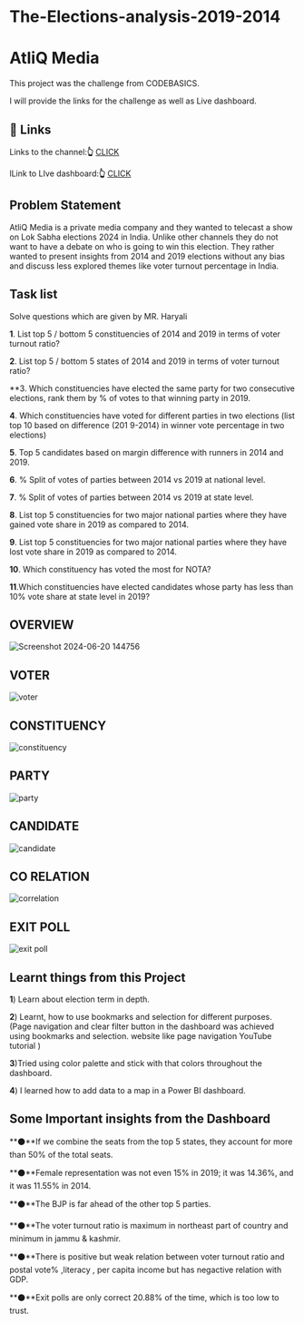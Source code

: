 # The-Elections-analysis-2019-2014


# AtliQ Media

This project was the challenge from CODEBASICS.

I will provide the links for the challenge as well as Live dashboard.



## 🔗 Links


Links to the channel:**👆** [CLICK](https://codebasics.io/challenge/codebasics-resume-project-challenge)

lLink to LIve dashboard:**👆** [CLICK](https://www.novypro.com/create_project/lok-sabha-election-analysis-2014--2019)


## Problem Statement

AtliQ Media is a private media company and they wanted to telecast a show on Lok Sabha elections 2024 in India.
Unlike other channels they do not want to have a debate on who is going to win this election.
They rather wanted to present insights from 2014 and 2019 elections without any bias and discuss less explored themes like voter turnout percentage in India. 

## Task list


Solve questions which are given by MR. Haryali 

**1**. List top 5 / bottom 5 constituencies of 2014 and 2019 in terms of voter turnout ratio?

**2**.	List top 5 / bottom 5 states of 2014 and 2019 in terms of voter turnout ratio?

**3.	Which constituencies have elected the same party for two consecutive elections, rank them by % of votes to that winning party in 2019.

**4**.	Which constituencies have voted for different parties in two elections (list top 10 based on difference (201 9-2014) in winner vote percentage in two elections)

**5**.	Top 5 candidates based on margin difference with runners in 2014 and 2019.

**6**.	% Split of votes of parties between 2014 vs 2019 at national level.

**7**.	% Split of votes of parties between 2014 vs 2019 at state level.

**8**.	List top 5 constituencies for two major national parties where they have gained vote share in 2019 as compared to 2014.

**9**.	List top 5 constituencies for two major national parties where they have lost vote share in 2019 as compared to 2014.

**10**.	Which constituency has voted the most for NOTA?

**11**.Which constituencies have elected candidates whose party has less than 10% vote share at state level in 2019?



## OVERVIEW   

![Screenshot 2024-06-20 144756](https://github.com/SANAKHAN2211/The-Elections-analysis-2019-2014/assets/153427538/d0a9b2b2-aa25-46f0-9253-9fa1fa69287a)




## VOTER
![voter](https://github.com/SANAKHAN2211/The-Elections-analysis-2019-2014/assets/153427538/d8388de6-1e86-4796-9c1f-98779230f9e7)





## CONSTITUENCY
![constituency](https://github.com/SANAKHAN2211/The-Elections-analysis-2019-2014/assets/153427538/bf06e155-a31d-438d-a16a-a0272b462759)




## PARTY
![party](https://github.com/SANAKHAN2211/The-Elections-analysis-2019-2014/assets/153427538/a6613205-18fa-4b8f-9e43-af1399ab7198)



## CANDIDATE
![candidate](https://github.com/SANAKHAN2211/The-Elections-analysis-2019-2014/assets/153427538/eac036b2-aff1-41ae-a589-4ce01d8b5482)




## CO RELATION
![correlation](https://github.com/SANAKHAN2211/The-Elections-analysis-2019-2014/assets/153427538/dd4b3126-f52d-4ada-b887-add8c1fece90)





## EXIT POLL



![exit poll](https://github.com/SANAKHAN2211/The-Elections-analysis-2019-2014/assets/153427538/a3adbdcc-1836-4491-81fb-f28748aefc75)



## Learnt things from this Project

**1**) Learn about election term in depth.


**2**) Learnt, how to use bookmarks and selection for different purposes. (Page navigation and clear filter button in the dashboard was achieved using bookmarks and selection. website like page navigation YouTube tutorial )


**3**)Tried using color palette and stick with that colors throughout the dashboard.

**4**) I learned how to add data to a map in a Power BI dashboard.


## Some Important insights from the Dashboard

**⚫**If we combine the seats from the top 5 states, they account for more than 50% of the total seats.

**⚫**Female representation was not even 15% in 2019; it was 14.36%, and it was 11.55% in 2014.

**⚫**The BJP is far ahead of the other top 5 parties.

**⚫**The voter turnout ratio is maximum in northeast part of country and minimum in jammu & kashmir.

**⚫**There is positive but weak relation between voter turnout ratio and postal vote% ,literacy , per capita income but has negactive relation with GDP.

**⚫**Exit polls are only correct 20.88% of the time, which is too low to trust.
